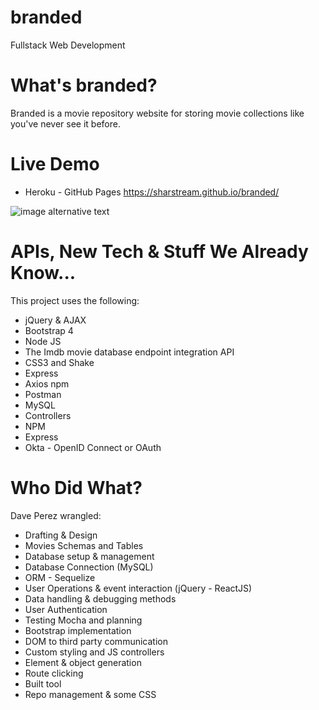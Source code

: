 # branded

Fullstack Web Development

# What's branded?
Branded is a movie repository website for storing movie collections like you've never see it before.

# Live Demo
* Heroku - GitHub Pages https://sharstream.github.io/branded/

![image alternative text](https://i.imgur.com/28PLFTC.png)

# APIs, New Tech & Stuff We Already Know...
This project uses the following:
* jQuery & AJAX
* Bootstrap 4
* Node JS
* The Imdb movie database endpoint integration API
* CSS3 and Shake
* Express
* Axios npm
* Postman
* MySQL
* Controllers
* NPM
* Express
* Okta - OpenID Connect or OAuth

# Who Did What?
Dave Perez wrangled:
* Drafting & Design
* Movies Schemas and Tables
* Database setup & management
* Database Connection (MySQL)
* ORM - Sequelize
* User Operations & event interaction (jQuery - ReactJS)
* Data handling & debugging methods
* User Authentication
* Testing Mocha and planning
* Bootstrap implementation
* DOM to third party communication
* Custom styling and JS controllers
* Element & object generation
* Route clicking
* Built tool
* Repo management & some CSS